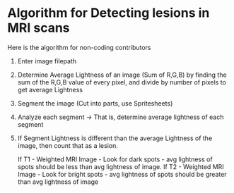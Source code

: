 # Algorithm for Detecting lesions in MRI scans

Here is the algorithm for non-coding contributors

1. Enter image filepath
2. Determine Average Lightness of an image (Sum of R,G,B) 
   by finding the sum of the R,G,B value of every pixel, and divide by number of pixels to get average Lightness
3. Segment the image (Cut into parts, use Spritesheets)
4. Analyze each segment -> That is, determine average lightness of each segment 
5. If Segment Lightness is different than the average Lightness of the image, then count that as a lesion.
   
   If T1 - Weighted MRI Image - Look for dark spots - avg lightness of spots should be less than avg lightness of image. 
    If T2 - Weighted MRI Image - Look for bright spots - avg lightness of spots should be greater than avg lightness of image 
